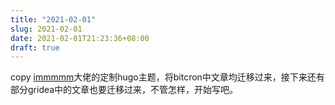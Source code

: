 ```yaml
---
title: "2021-02-01"
slug: 2021-02-01
date: 2021-02-01T21:23:36+08:00
draft: true
---
```


copy [immmmm](https://immmmm.com)大佬的定制hugo主题，将bitcron中文章均迁移过来，接下来还有部分gridea中的文章也要迁移过来，不管怎样，开始写吧。
